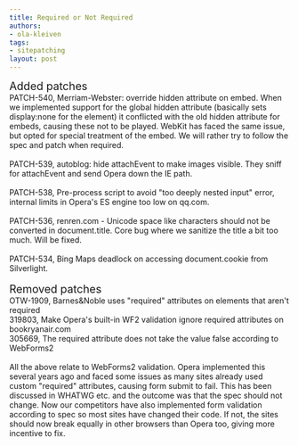 ```yaml
---
title: Required or Not Required
authors:
- ola-kleiven
tags:
- sitepatching
layout: post
---
```

<span style="font-size: 140%">Added patches</span><br/>PATCH-540, Merriam-Webster: override hidden attribute on embed. When we implemented support for the global hidden attribute (basically sets display:none for the element) it conflicted with the old hidden attribute for embeds, causing these not to be played. WebKit has faced the same issue, but opted for special treatment of the embed. We will rather try to follow the spec and patch when required.<br/><br/>PATCH-539, autoblog: hide attachEvent to make images visible. They sniff for attachEvent and send Opera down the IE path.<br/><br/>PATCH-538, Pre-process script to avoid &quot;too deeply nested input&quot; error, internal limits in Opera&#39;s ES engine too low on qq.com.<br/><br/>PATCH-536, renren.com - Unicode space like characters should not be converted in document.title. Core bug where we sanitize the title a bit too much. Will be fixed.<br/><br/>PATCH-534, Bing Maps deadlock on accessing document.cookie from Silverlight.<br/> <br/><span style="font-size: 140%">Removed patches</span><br/>OTW-1909, Barnes&amp;Noble uses &quot;required&quot; attributes on elements that aren&#39;t required<br/>319803, Make Opera&#39;s built-in WF2 validation ignore required attributes on bookryanair.com<br/>305669, The required attribute does not take the value false according to WebForms2<br/><br/>All the above relate to WebForms2 validation. Opera implemented this several years ago and faced some issues as many sites already used custom &quot;required&quot; attributes, causing form submit to fail. This has been discussed in WHATWG etc. and the outcome was that the spec should not change. Now our competitors have also implemented form validation according to spec so most sites have changed their code. If not, the sites should now break equally in other browsers than Opera too, giving more incentive to fix.
